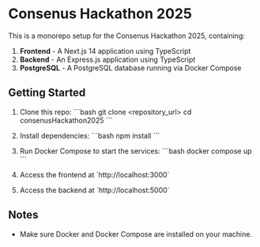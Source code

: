 # Consenus Hackathon 2025

This is a monorepo setup for the Consenus Hackathon 2025, containing:

1. **Frontend** - A Next.js 14 application using TypeScript
2. **Backend** - An Express.js application using TypeScript
3. **PostgreSQL** - A PostgreSQL database running via Docker Compose

## Getting Started

1. Clone this repo:
   \`\`\`bash
   git clone <repository_url>
   cd consenusHackathon2025
   \`\`\`

2. Install dependencies:
   \`\`\`bash
   npm install
   \`\`\`

3. Run Docker Compose to start the services:
   \`\`\`bash
   docker compose up
   \`\`\`

4. Access the frontend at \`http://localhost:3000\`
5. Access the backend at \`http://localhost:5000\`

## Notes
- Make sure Docker and Docker Compose are installed on your machine.

